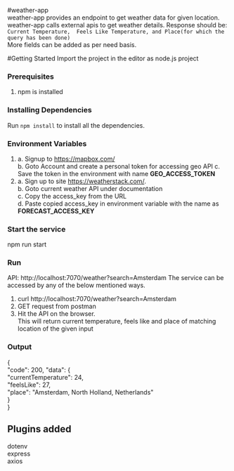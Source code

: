 #weather-app                                                        
weather-app provides an endpoint to get weather data for given location.      
weather-app calls external apis to get weather details.
Response should be:       
    `Current Temperature, 
    Feels Like Temperature, and
    Place(for which the query has been done)`                                                        
More fields can be added as per need basis.

#Getting Started
Import the project in the editor as node.js project

### Prerequisites
1. npm is installed

### Installing Dependencies
Run `npm install` to install all the dependencies.

### Environment Variables
1.
    a. Signup to https://mapbox.com/                       
    b. Goto Account and create a personal token for accessing geo API 
    c. Save the token in the environment with name **GEO_ACCESS_TOKEN**
2.
    a. Sign up to site https://weatherstack.com/.   
    b. Goto current weather API under documentation       
    c. Copy the access_key from the URL          
    d. Paste copied access_key in environment variable with the name as **FORECAST_ACCESS_KEY**
    

### Start the service
 npm run start


### Run
API: http://localhost:7070/weather?search=Amsterdam
The service can be accessed by any of the below mentioned ways.  
1. curl http://localhost:7070/weather?search=Amsterdam      
2. GET request from postman
3. Hit the API on the browser.                    
This will return current temperature, feels like and place of matching location of the given input      

### Output

{       
"code": 200,
"data": {   
    "currentTemperature": 24,   
    "feelsLike": 27,  
    "place": "Amsterdam, North Holland, Netherlands"       
    }        
}

## Plugins added
dotenv      
express     
axios

